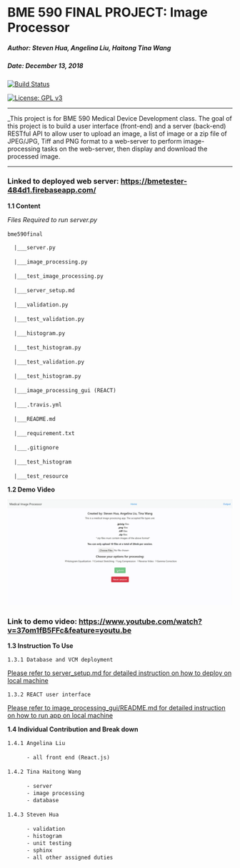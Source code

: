 # BME 590 FINAL PROJECT: Image Processor 

##### Author: Steven Hua, Angelina Liu, Haitong Tina Wang 
##### Date: December 13, 2018 

[![Build Status](https://travis-ci.org/Geli25/bme590final.svg?branch=master)](https://travis-ci.org/Geli25/bme590final)  

[![License: GPL v3](https://img.shields.io/badge/License-GPLv3-blue.svg)](https://www.gnu.org/licenses/gpl-3.0)

----

_This project is for BME 590 Medical Device Development class. The goal of this project 
is to build a user interface (front-end) and a server (back-end) RESTful API to allow 
user to upload an image, a list of image or a zip file of JPEG/JPG, Tiff and PNG format to
a web-server to perform image-processing tasks on the web-server, then display and download 
the processed image.

----

### Linked to deployed web server: https://bmetester-484d1.firebaseapp.com/

**1.1 Content**

_Files Required to run server.py_ 


`bme590final` 
    
      |___server.py
 
      |___image_processing.py 
      
      |___test_image_processing.py 
  
      |___server_setup.md

      |___validation.py
 
      |___test_validation.py 
  
      |___histogram.py 
      
      |___test_histogram.py 
      
      |___test_validation.py
      
      |___test_histogram.py  
      
      |___image_processing_gui (REACT)     
      
      |___.travis.yml
      
      |___README.md
      
      |___requirement.txt
      
      |___.gitignore
      
      |___test_histogram
      
      |___test_resource 

**1.2 Demo Video** 

[![](20181214222212.gif)](https://www.youtube.com/watch?v=37om1fB5FFc&feature=youtu.be)

### Link to demo video: https://www.youtube.com/watch?v=37om1fB5FFc&feature=youtu.be

**1.3 Instruction To Use**

    1.3.1 Database and VCM deployment 
        
  [Please refer to server_setup.md for detailed instruction on how to deploy on local machine](https://github.com/Geli25/bme590final/blob/master/server_setup.md)
        
    1.3.2 REACT user interface
        
  [Please refer to image_processing_gui/README.md for detailed instruction on how to run app on local machine](https://github.com/Geli25/bme590final/tree/master/image-processing-gui)
        

**1.4 Individual Contribution and Break down**

    1.4.1 Angelina Liu 
    
          - all front end (React.js)
          
    1.4.2 Tina Haitong Wang 
    
          - server
          - image processing
          - database 
          
    1.4.3 Steven Hua 
        
          - validation
          - histogram 
          - unit testing 
          - sphinx 
          - all other assigned duties 
          
    
